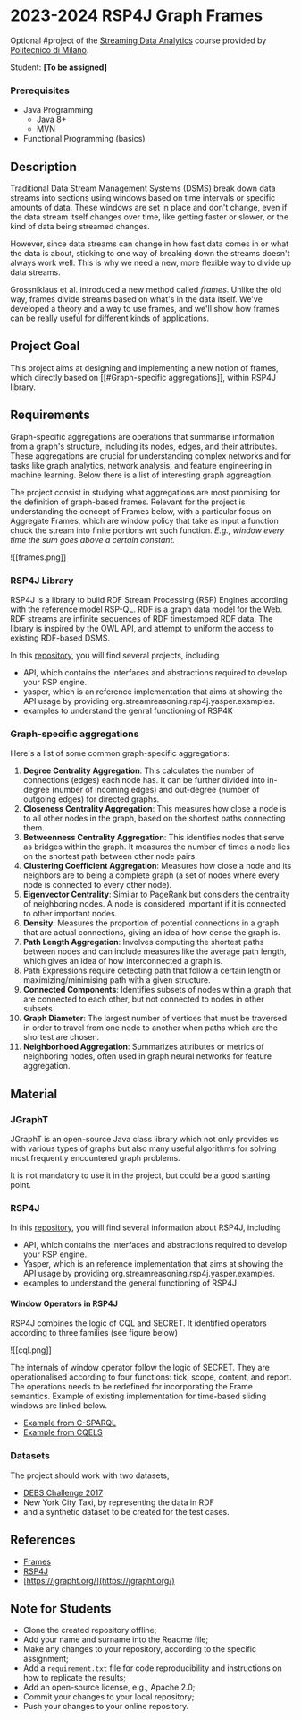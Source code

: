# 2023-2024 RSP4J Graph Frames

Optional #project of the [Streaming Data Analytics](http://emanueledellavalle.org/teaching/streaming-data-analytics-2022-23/) course provided by [Politecnico di Milano](https://www11.ceda.polimi.it/schedaincarico/schedaincarico/controller/scheda_pubblica/SchedaPublic.do?&evn_default=evento&c_classe=811164&polij_device_category=DESKTOP&__pj0=0&__pj1=1b82965d3c68857e2087d3f3b98a9e40).

Student: **[To be assigned]**

### Prerequisites

- Java Programming
	- Java 8+
	- MVN
- Functional Programming (basics)
## Description 

Traditional Data Stream Management Systems (DSMS) break down data streams into sections using windows based on time intervals or specific amounts of data. These windows are set in place and don't change, even if the data stream itself changes over time, like getting faster or slower, or the kind of data being streamed changes.

However, since data streams can change in how fast data comes in or what the data is about, sticking to one way of breaking down the streams doesn't always work well. This is why we need a new, more flexible way to divide up data streams.

Grossniklaus et al.  introduced a new method called _frames_. Unlike the old way, frames divide streams based on what's in the data itself. We've developed a theory and a way to use frames, and we'll show how frames can be really useful for different kinds of applications.


## Project Goal 

This project aims at designing and implementing a new notion of frames, which directly based on [[#Graph-specific aggregations]], within RSP4J library.


## Requirements

Graph-specific aggregations are operations that summarise information from a graph's structure, including its nodes, edges, and their attributes. These aggregations are crucial for understanding complex networks and for tasks like graph analytics, network analysis, and feature engineering in machine learning. Below there is a list of interesting graph aggreagtion.

The project consist in studying what aggregations are most promising for the definition of graph-based frames.  Relevant for the project is understanding the concept of Frames below, with a particular focus on Aggregate Frames, which are window policy that take as input a function chuck the stream into finite portions wrt such function. *E.g., window every time the sum goes above a certain constant.* 

![[frames.png]]

### RSP4J Library

RSP4J is a library to build RDF Stream Processing (RSP) Engines according with the reference model RSP-QL. RDF is a graph data model for the Web. RDF streams are infinite sequences of RDF timestamped RDF data. The library  is inspired by the OWL API, and attempt to uniform the access to existing RDF-based DSMS. 

In this [repository](https://github.com/streamreasoning/rsp4j), you will find several projects, including

- API, which contains the interfaces and abstractions required to develop your RSP engine.
- yasper, which is an reference implementation that aims at showing the API usage by providing org.streamreasoning.rsp4j.yasper.examples.
- examples to understand the genral functioning of RSP4K

### Graph-specific aggregations 

Here's a list of some common graph-specific aggregations:

1. **Degree Centrality Aggregation**: This calculates the number of connections (edges) each node has. It can be further divided into in-degree (number of incoming edges) and out-degree (number of outgoing edges) for directed graphs.
2. **Closeness Centrality Aggregation**: This measures how close a node is to all other nodes in the graph, based on the shortest paths connecting them.
3. **Betweenness Centrality Aggregation**: This identifies nodes that serve as bridges within the graph. It measures the number of times a node lies on the shortest path between other node pairs.
5. **Clustering Coefficient Aggregation**: Measures how close a node and its neighbors are to being a complete graph (a set of nodes where every node is connected to every other node).
7. **Eigenvector Centrality**: Similar to PageRank but considers the centrality of neighboring nodes. A node is considered important if it is connected to other important nodes.
8. **Density**: Measures the proportion of potential connections in a graph that are actual connections, giving an idea of how dense the graph is.
9. **Path Length Aggregation**: Involves computing the shortest paths between nodes and can include measures like the average path length, which gives an idea of how interconnected a graph is.
10.  Path Expressions require detecting path that follow a certain length or maximizing/minimising path with a given structure.
11. **Connected Components**: Identifies subsets of nodes within a graph that are connected to each other, but not connected to nodes in other subsets.
12. **Graph Diameter**: The largest number of vertices that must be traversed in order to travel from one node to another when paths which are the shortest are chosen.
13. **Neighborhood Aggregation**: Summarizes attributes or metrics of neighboring nodes, often used in graph neural networks for feature aggregation.

## Material

### JGraphT

JGraphT is an open-source Java class library which not only provides us with various types of graphs but also many useful algorithms for solving most frequently encountered graph problems.

It is not mandatory to use it in the project, but could be a good starting point.


### RSP4J

In this [repository](https://github.com/streamreasoning/rsp4j), you will find several information about RSP4J, including

- API, which contains the interfaces and abstractions required to develop your RSP engine.
- Yasper, which is an reference implementation that aims at showing the API usage by providing org.streamreasoning.rsp4j.yasper.examples.
- examples to understand the general functioning of RSP4J

#### Window Operators in RSP4J

RSP4J combines the logic of CQL and SECRET. It identified operators according to three families (see figure below)

![[cql.png]]

The internals of window operator follow the logic of SECRET. They are operationalised according to four functions: tick, scope, content, and report. The operations needs to be redefined for incorporating the Frame semantics. Example of existing implementation for time-based sliding windows are linked below.

- [Example from C-SPARQL](https://github.com/streamreasoning/rsp4j/wiki/C-SPARQL-SLIDING-WINDOW-OPERATOR)
- [Example from CQELS](https://github.com/streamreasoning/rsp4j/wiki/CQELS-SLIDING-WINDOW-OPERATOR)

### Datasets

The project should work with two datasets, 

- [DEBS Challenge 2017](https://ckan.project-hobbit.eu/dataset/debs-grand-challenge-2017)
- New York City Taxi,  by representing the data in RDF
- and a synthetic dataset to be created for the test cases.

## References

- [Frames](https://kops.uni-konstanz.de/server/api/core/bitstreams/55c23a7a-242f-4530-bee9-b2597fb5b76a/content)
- [RSP4J](https://openreview.net/pdf?id=IbXJmD1i2WA)
- [https://jgrapht.org/](https://jgrapht.org/)

## Note for Students

* Clone the created repository offline;
* Add your name and surname into the Readme file;
* Make any changes to your repository, according to the specific assignment;
* Add a `requirement.txt` file for code reproducibility and instructions on how to replicate the results;
* Add an open-source license, e.g., Apache 2.0;
* Commit your changes to your local repository;
* Push your changes to your online repository.
